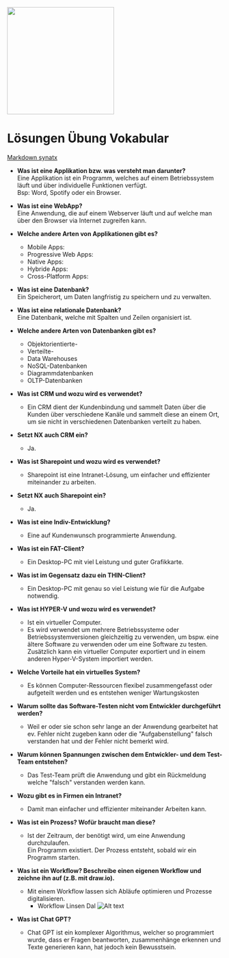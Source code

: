 <img src ="https://www.nexplore.ch/_nuxt/img/nexplore-logo.9099668.svg" width="250" />

# Lösungen Übung Vokabular

[Markdown synatx](https://www.markdownguide.org/basic-syntax)


- **Was ist eine Applikation bzw. was versteht man darunter?**  
Eine Applikation ist ein Programm, welches auf einem Betriebssystem läuft und über individuelle Funktionen verfügt.  
Bsp: Word, Spotify oder ein Browser.

- **Was ist eine WebApp?**  
Eine Anwendung, die auf einem Webserver läuft und auf welche man über den Browser via Internet zugreifen kann.


- **Welche andere Arten von Applikationen gibt es?**  
  - Mobile Apps:  
  - Progressive Web Apps:  
  - Native Apps:  
  - Hybride Apps:  
  - Cross-Platform Apps:  

  
- **Was ist eine Datenbank?**  
Ein Speicherort, um Daten langfristig zu speichern und zu verwalten. 


- **Was ist eine relationale Datenbank?**  
Eine Datenbank, welche mit Spalten und Zeilen organisiert ist.  

- **Welche andere Arten von Datenbanken gibt es?**  
  - Objektorientierte-
  - Verteilte-
  - Data Warehouses
  - NoSQL-Datenbanken
  - Diagrammdatenbanken
  - OLTP-Datenbanken  

- **Was ist CRM und wozu wird es verwendet?**  
  - Ein CRM dient der Kundenbindung und sammelt Daten über die Kunden über verschiedene Kanäle und sammelt diese an einem Ort, um sie nicht in verschiedenen Datenbanken verteilt zu haben.

- **Setzt NX auch CRM ein?**
  - Ja.

- **Was ist Sharepoint und wozu wird es verwendet?**
  - Sharepoint ist eine Intranet-Lösung, um einfacher und effizienter miteinander zu arbeiten.

- **Setzt NX auch Sharepoint ein?**
  - Ja.

- **Was ist eine Indiv-Entwicklung?**
  - Eine auf Kundenwunsch programmierte Anwendung. 

- **Was ist ein FAT-Client?**
  - Ein Desktop-PC mit viel Leistung und guter Grafikkarte.

- **Was ist im Gegensatz dazu ein THIN-Client?**
  - Ein Desktop-PC mit genau so viel Leistung wie für die Aufgabe notwendig.

- **Was ist HYPER-V und wozu wird es verwendet?**
  - Ist ein virtueller Computer.
  - Es wird verwendet um mehrere Betriebssysteme oder Betriebssystemversionen gleichzeitig zu verwenden, um bspw. eine ältere Software zu verwenden oder um eine Software zu testen. Zusätzlich kann ein virtueller Computer exportiert und in einem anderen Hyper-V-System importiert werden.

- **Welche Vorteile hat ein virtuelles System?**
  - Es können Computer-Ressourcen flexibel zusammengefasst oder aufgeteilt werden und es entstehen weniger Wartungskosten

- **Warum sollte das Software-Testen nicht vom Entwickler durchgeführt werden?**  
  - Weil er oder sie schon sehr lange an der Anwendung gearbeitet hat ev. Fehler nicht zugeben kann oder die "Aufgabenstellung" falsch verstanden hat und der Fehler nicht bemerkt wird.

- **Warum können Spannungen zwischen dem Entwickler-  und dem Test-Team entstehen?**
  - Das Test-Team prüft die Anwendung und gibt ein Rückmeldung welche "falsch" verstanden werden kann.  

- **Wozu gibt es in Firmen ein Intranet?**
  - Damit man einfacher und effizienter miteinander Arbeiten kann.

- **Was ist ein Prozess? Wofür braucht man diese?**  
  - Ist der Zeitraum, der benötigt wird, um eine Anwendung durchzulaufen.  
  Ein Programm existiert. Der Prozess entsteht, sobald wir ein Programm starten.  

- **Was ist ein Workflow? Beschreibe einen eigenen Workflow und zeichne ihn auf (z.B. mit draw.io).**
  - Mit einem Workflow lassen sich Abläufe optimieren und Prozesse digitalisieren.  
    - Workflow Linsen Dal 
  ![Alt text](WorkflowLinsenDal.png)

- **Was ist Chat GPT?**
  - Chat GPT ist ein komplexer Algorithmus, welcher so programmiert wurde, dass er Fragen beantworten, zusammenhänge erkennen und Texte generieren kann, hat jedoch kein  Bewusstsein.